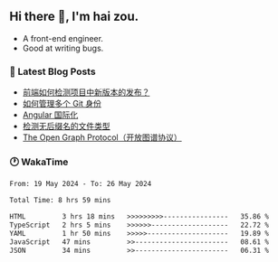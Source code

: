 ## Hi there 👋, I'm hai zou.

- A front-end engineer.
- Good at writing bugs.

### 📖 Latest Blog Posts
<!-- BLOG-POST-LIST:START -->
- [前端如何检测项目中新版本的发布？](https://www.luckyzh.cn/angular/version-update/)
- [如何管理多个 Git 身份](https://www.luckyzh.cn/git/multi-git-identity/)
- [Angular 国际化](https://www.luckyzh.cn/angular/i18n/)
- [检测无后缀名的文件类型](https://www.luckyzh.cn/js/filetype-check/)
- [The Open Graph Protocol（开放图谱协议）](https://www.luckyzh.cn/website/open-graph-protocol/)
<!-- BLOG-POST-LIST:END -->

### 🕐 WakaTime
<!--START_SECTION:waka-->

```txt
From: 19 May 2024 - To: 26 May 2024

Total Time: 8 hrs 59 mins

HTML         3 hrs 18 mins   >>>>>>>>>----------------   35.86 %
TypeScript   2 hrs 5 mins    >>>>>>-------------------   22.72 %
YAML         1 hr 50 mins    >>>>>--------------------   19.89 %
JavaScript   47 mins         >>-----------------------   08.61 %
JSON         34 mins         >>-----------------------   06.31 %
```

<!--END_SECTION:waka-->
